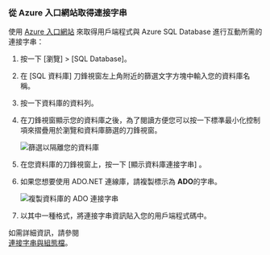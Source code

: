 
<!--
includes/sql-database-include-connection-string-20-portalshots.md

Latest Freshness check:  2015-09-02 , GeneMi.

## Connection string
-->


### <a name="obtain-the-connection-string-from-the-azure-portal"></a>從 Azure 入口網站取得連接字串
使用 [Azure 入口網站](https://portal.azure.com/) 來取得用戶端程式與 Azure SQL Database 進行互動所需的連接字串： 

1. 按一下 [瀏覽] >  [SQL Database]。
2. 在 [SQL 資料庫]  刀鋒視窗左上角附近的篩選文字方塊中輸入您的資料庫名稱。
3. 按一下資料庫的資料列。
4. 在刀鋒視窗顯示您的資料庫之後，為了閱讀方便您可以按一下標準最小化控制項來摺疊用於瀏覽和資料庫篩選的刀鋒視窗。 
   
    ![篩選以隔離您的資料庫][10-FilterDatabase]
5. 在您資料庫的刀鋒視窗上，按一下 [顯示資料庫連接字串] 。
6. 如果您想要使用 ADO.NET 連線庫，請複製標示為 **ADO**的字串。 
   
    ![複製資料庫的 ADO 連接字串][20-CopyAdoConnectionString]
7. 以其中一種格式，將連接字串資訊貼入您的用戶端程式碼中。

如需詳細資訊，請參閱<br/>[連接字串與組態檔](http://msdn.microsoft.com/library/ms254494.aspx)。

<!-- Image references. -->

[10-FilterDatabase]: ./media/sql-database-include-connection-string-20-portalshots/connqry-connstr-a.png

[20-CopyAdoConnectionString]: ./media/sql-database-include-connection-string-20-portalshots/connqry-connstr-b.png


<!--
These three includes/ files are a sequenced set, but you can pick and choose:

includes/sql-database-include-connection-string-20-portalshots.md
includes/sql-database-include-connection-string-30-compare.md
includes/sql-database-include-connection-string-40-config.md
-->
